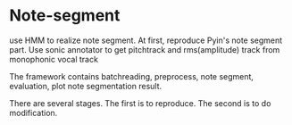 # Note-segment

use HMM to realize note segment. 
At first, reproduce Pyin's note segment part.
Use sonic annotator to get pitchtrack and rms(amplitude) track from monophonic vocal track

The framework contains batchreading, preprocess, note segment, evaluation, plot note segmentation result.

There are several stages. The first is to reproduce. The second is to do modification. 

